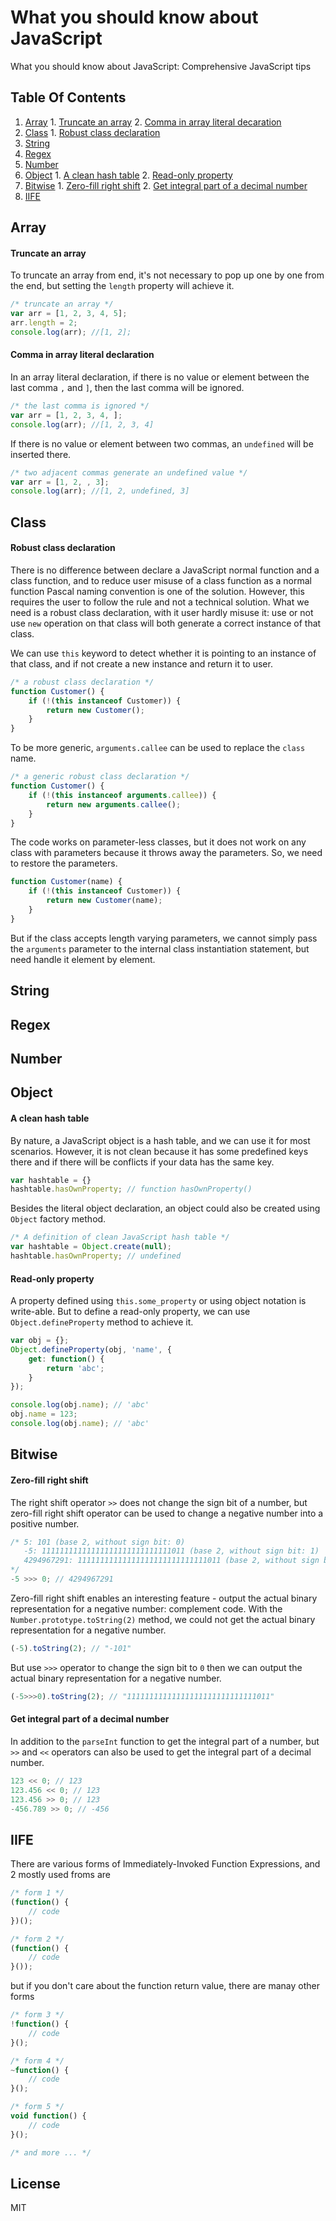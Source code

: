 # What you should know about JavaScript
What you should know about JavaScript: Comprehensive JavaScript tips

## Table Of Contents
  1. [Array](#array)
    1. [Truncate an array](#truncate-an-array)
    2. [Comma in array literal decaration](#comma-in-array-literal-declaration)
  2. [Class](#class)
    1. [Robust class declaration](#robust-class-declaration)
  3. [String](#string)
  4. [Regex](#regex)
  5. [Number](#number)
  6. [Object](#object)
    1. [A clean hash table](#a-clean-hash-table)
    2. [Read-only property](#read-only-property)
  7. [Bitwise](#bitwise)
    1. [Zero-fill right shift](#zero-fill-right-shift)
    2. [Get integral part of a decimal number](#get-integral-part-of-a-decimal-number)
  8. [IIFE](#iife)
  
## Array
#### Truncate an array
To truncate an array from end, it's not necessary to pop up one by one from the end, but setting the `length` property will achieve it.
```javascript
/* truncate an array */
var arr = [1, 2, 3, 4, 5];
arr.length = 2;
console.log(arr); //[1, 2];
``` 
#### Comma in array literal declaration
In an array literal declaration, if there is no value or element between the last comma `,` and `]`, then the last comma will be ignored.
```javascript
/* the last comma is ignored */
var arr = [1, 2, 3, 4, ];
console.log(arr); //[1, 2, 3, 4]
```
If there is no value or element between two commas, an `undefined` will be inserted there.
```javascript
/* two adjacent commas generate an undefined value */
var arr = [1, 2, , 3];
console.log(arr); //[1, 2, undefined, 3]
```

## Class
#### Robust class declaration
There is no difference between declare a JavaScript normal function and a class function, and to reduce user misuse of a class function as a normal function Pascal naming convention is one of the solution. However, this requires the user to follow the rule and not a technical solution. What we need is a robust class declaration, with it user hardly misuse it: use or not use `new` operation on that class will both generate a correct instance of that class.

We can use `this` keyword to detect whether it is pointing to an instance of that class, and if not create a new instance and return it to user.
```javascript
/* a robust class declaration */
function Customer() {
    if (!(this instanceof Customer)) {
        return new Customer();
    }
}
```

To be more generic, `arguments.callee` can be used to replace the `class` name.
```javascript
/* a generic robust class declaration */
function Customer() {
    if (!(this instanceof arguments.callee)) {
        return new arguments.callee();
    }
}
```

The code works on parameter-less classes, but it does not work on any class with parameters because it throws away the parameters. So, we need to restore the parameters.
```javascript
function Customer(name) {
    if (!(this instanceof Customer)) {
        return new Customer(name);
    }
}
```

But if the class accepts length varying parameters, we cannot simply pass the `arguments` parameter to the internal class instantiation statement, but need handle it element by element.

## String
## Regex
## Number
## Object
#### A clean hash table
By nature, a JavaScript object is a hash table, and we can use it for most scenarios. However, it is not clean because it has some predefined keys there and if there will be conflicts if your data has the same key.
```javascript
var hashtable = {}
hashtable.hasOwnProperty; // function hasOwnProperty()
```
Besides the literal object declaration, an object could also be created using `Object` factory method.
```javascript
/* A definition of clean JavaScript hash table */
var hashtable = Object.create(null);
hashtable.hasOwnProperty; // undefined
```

#### Read-only property
A property defined using `this.some_property` or using object notation is write-able. But to define a read-only property, we can use `Object.defineProperty` method to achieve it.
```javascript
var obj = {};
Object.defineProperty(obj, 'name', {
    get: function() {
        return 'abc';
    }
});

console.log(obj.name); // 'abc'
obj.name = 123;
console.log(obj.name); // 'abc'
```
## Bitwise
#### Zero-fill right shift
The right shift operator `>>` does not change the sign bit of a number, but zero-fill right shift operator can be used to change a negative number into a positive number.
```javascript
/* 5: 101 (base 2, without sign bit: 0)
   -5: 11111111111111111111111111111011 (base 2, without sign bit: 1)
   4294967291: 11111111111111111111111111111011 (base 2, without sign bit: 0
*/
-5 >>> 0; // 4294967291
```
Zero-fill right shift enables an interesting feature - output the actual binary representation for a negative number: complement code. With the `Number.prototype.toString(2)` method, we could not get the actual binary representation for a negative number.
```javascript
(-5).toString(2); // "-101"
```
But use `>>>` operator to change the sign bit to `0` then we can output the actual binary representation for a negative number.
```javascript
(-5>>>0).toString(2); // "11111111111111111111111111111011"
```

#### Get integral part of a decimal number
In addition to the `parseInt` function to get the integral part of a number, but `>>` and `<<` operators can also be used to get the integral part of a decimal number.
```javascript
123 << 0; // 123
123.456 << 0; // 123
123.456 >> 0; // 123
-456.789 >> 0; // -456
```
## IIFE
There are various forms of Immediately-Invoked Function Expressions, and 2 mostly used froms are
```javascript
/* form 1 */
(function() {
    // code
})();

/* form 2 */
(function() {
    // code
}());
```
but if you don't care about the function return value, there are manay other forms
```javascript
/* form 3 */
!function() {
    // code
}();

/* form 4 */
~function() {
    // code
}();

/* form 5 */
void function() {
    // code
}();

/* and more ... */
```
## License
MIT
